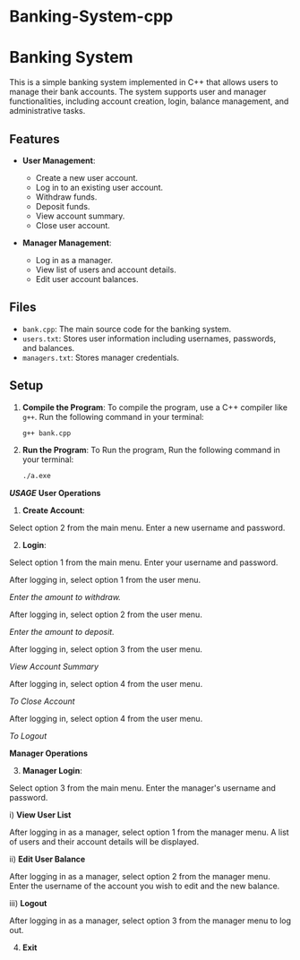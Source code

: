 # Banking-System-cpp
# Banking System

This is a simple banking system implemented in C++ that allows users to manage their bank accounts. The system supports user and manager functionalities, including account creation, login, balance management, and administrative tasks.

## Features

- **User Management**:
  - Create a new user account.
  - Log in to an existing user account.
  - Withdraw funds.
  - Deposit funds.
  - View account summary.
  - Close user account.

- **Manager Management**:
  - Log in as a manager.
  - View list of users and account details.
  - Edit user account balances.

## Files

- `bank.cpp`: The main source code for the banking system.
- `users.txt`: Stores user information including usernames, passwords, and balances.
- `managers.txt`: Stores manager credentials.

## Setup

1. **Compile the Program**:
   To compile the program, use a C++ compiler like `g++`. Run the following command in your terminal:
   ```bash
   g++ bank.cpp
2. **Run the Program**:
 To Run the program, Run the following command in your terminal:
   ```bash
   ./a.exe
***USAGE***
**User Operations**
1. **Create Account**:

Select option 2 from the main menu.
Enter a new username and password.

2. **Login**:

Select option 1 from the main menu.
Enter your username and password.

After logging in, select option 1 from the user menu.

_Enter the amount to withdraw._

After logging in, select option 2 from the user menu.

_Enter the amount to deposit._

After logging in, select option 3 from the user menu.

_View Account Summary_

After logging in, select option 4 from the user menu.

_To Close Account_

After logging in, select option 4 from the user menu.

_To Logout_

**Manager Operations**

3. **Manager Login**:

Select option 3 from the main menu.
Enter the manager's username and password.

i) **View User List**

After logging in as a manager, select option 1 from the manager menu.
A list of users and their account details will be displayed.

ii) **Edit User Balance**

After logging in as a manager, select option 2 from the manager menu.
Enter the username of the account you wish to edit and the new balance.

iii) **Logout**

After logging in as a manager, select option 3 from the manager menu to log out.

4. **Exit**
